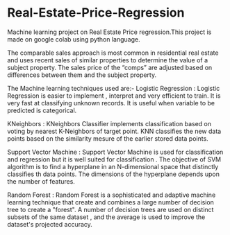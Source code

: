 # Real-Estate-Price-Regression

Machine learning project on Real Estate Price regression.This project is made on google colab using python language. 

The comparable sales approach is most common in residential real estate and uses recent sales of similar properties to determine the value of a subject property. The sales price of the “comps” are adjusted based on differences between them and the subject property.

The Machine learning techniques used are:-
Logistic Regression : Logistic Regression is easier to implement , interpret and very efficient to train. It is very fast at classifying unknown records. It is useful when variable to be predicted is categorical.


KNeighbors : KNeighbors Classifier implements classification based on voting by nearest K-Neighbors of target point. KNN classifies the new data points based on the similarity mesure of the earlier stored data points. 


Support Vector Machine : Support Vector Machine is used for classification and regression but it is well suited for classification . The objective of SVM algorithm is to find a hyperplane in an N-dimensional space that distinctly classifies th data points. The dimensions of the hyperplane depends upon the number of features.


Random Forest : Random Forest is a sophisticated and adaptive machine learning technique that create and combines a large number of decision tree to create a "forest". A number of decision trees are used on distinct subsets of the same dataset , and the average is used to improve the dataset's projected accuracy.
